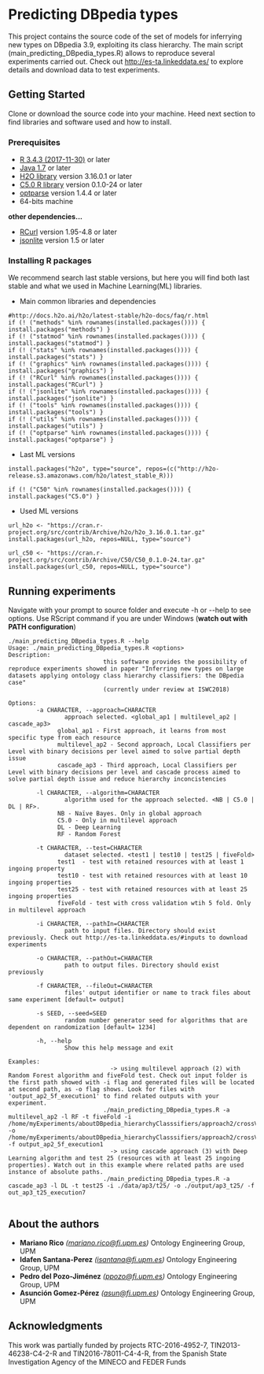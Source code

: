 # Predicting DBpedia types

This project contains the source code of the set of models for inferrying new types on DBpedia 3.9, exploiting its class hierarchy. The main script (main_predicting_DBpedia_types.R) allows to reproduce several experiments carried out. Check out http://es-ta.linkeddata.es/ to explore details and download data to test experiments.

## Getting Started
Clone or download the source code into your machine. Heed next section to find libraries and software used and how to install. 

### Prerequisites

* [R 3.4.3 (2017-11-30)](https://www.r-project.org/ ) or later
* [Java 1.7](https://www.java.com/es/download/) or later
* [H2O library](https://www.h2o.ai/) version 3.16.0.1 or later
* [C5.0 R library](https://cran.r-project.org/web/packages/C50/C50.pdf) version 0.1.0-24 or later
* [optparse](https://cran.r-project.org/web/packages/optparse/optparse.pdf) version 1.4.4 or later
* 64-bits machine


**other dependencies...**
* [RCurl](https://cran.r-project.org/web/packages/RCurl/RCurl.pdf) version 1.95-4.8 or later
* [jsonlite](https://cran.r-project.org/web/packages/jsonlite/jsonlite.pdf) version 1.5 or later
 
### Installing R packages
We recommend search last stable versions, but here you will find both last stable and what we used in Machine Learning(ML) libraries.
* Main common libraries and dependencies
```
#http://docs.h2o.ai/h2o/latest-stable/h2o-docs/faq/r.html
if (! ("methods" %in% rownames(installed.packages()))) { install.packages("methods") }
if (! ("statmod" %in% rownames(installed.packages()))) { install.packages("statmod") }
if (! ("stats" %in% rownames(installed.packages()))) { install.packages("stats") }
if (! ("graphics" %in% rownames(installed.packages()))) { install.packages("graphics") }
if (! ("RCurl" %in% rownames(installed.packages()))) { install.packages("RCurl") }
if (! ("jsonlite" %in% rownames(installed.packages()))) { install.packages("jsonlite") }
if (! ("tools" %in% rownames(installed.packages()))) { install.packages("tools") }
if (! ("utils" %in% rownames(installed.packages()))) { install.packages("utils") }
if (! ("optparse" %in% rownames(installed.packages()))) { install.packages("optparse") }
```

* Last ML versions
```
install.packages("h2o", type="source", repos=(c("http://h2o-release.s3.amazonaws.com/h2o/latest_stable_R)))

if (! ("C50" %in% rownames(installed.packages()))) { install.packages("C5.0") }
```

* Used ML versions
```
url_h2o <- "https://cran.r-project.org/src/contrib/Archive/h2o/h2o_3.16.0.1.tar.gz"
install.packages(url_h2o, repos=NULL, type="source")

url_c50 <- "https://cran.r-project.org/src/contrib/Archive/C50/C50_0.1.0-24.tar.gz"
install.packages(url_c50, repos=NULL, type="source")
```
 
## Running experiments
Navigate with your prompt to source folder and execute -h or --help to see options. Use RScript command if you are under Windows (**watch out with PATH configuration**)
```
./main_predicting_DBpedia_types.R --help
Usage: ./main_predicting_DBpedia_types.R <options>
Description:
                           this software provides the possibility of reproduce experiments showed in paper "Inferring new types on large datasets applying ontology class hierarchy classifiers: the DBpedia case"
                           (currently under review at ISWC2018)

Options:
        -a CHARACTER, --approach=CHARACTER
                approach selected. <global_ap1 | multilevel_ap2 | cascade_ap3>
              global_ap1 - First approach, it learns from most specific type from each resource
              multilevel_ap2 - Second approach, Local Classifiers per Level with binary decisions per level aimed to solve partial depth issue
              cascade_ap3 - Third approach, Local Classifiers per Level with binary decisions per level and cascade process aimed to solve partial depth issue and reduce hierarchy inconcistencies

        -l CHARACTER, --algorithm=CHARACTER
                algorithm used for the approach selected. <NB | C5.0 | DL | RF>.
              NB - Naïve Bayes. Only in global approach
              C5.0 - Only in multilevel approach
              DL - Deep Learning
              RF - Random Forest

        -t CHARACTER, --test=CHARACTER
                dataset selected. <test1 | test10 | test25 | fiveFold>
              test1  - test with retained resources with at least 1 ingoing property
              test10 - test with retained resources with at least 10 ingoing properties
              test25 - test with retained resources with at least 25 ingoing properties
              fiveFold - test with cross validation wtih 5 fold. Only in multilevel approach

        -i CHARACTER, --pathIn=CHARACTER
                path to input files. Directory should exist previously. Check out http://es-ta.linkeddata.es/#inputs to download experiments

        -o CHARACTER, --pathOut=CHARACTER
                path to output files. Directory should exist previously

        -f CHARACTER, --fileOut=CHARACTER
                files' output identifier or name to track files about same experiment [default= output]

        -s SEED, --seed=SEED
                random number generator seed for algorithms that are dependent on randomization [default= 1234]

        -h, --help
                Show this help message and exit

Examples:
                             -> using multilevel approach (2) with Random Forest algorithm and fiveFold test. Check out input folder is the first path showed with -i flag and generated files will be located at second path, as -o flag shows. Look for files with 'output_ap2_5f_execution1' to find related outputs with your experiment.
                           ./main_predicting_DBpedia_types.R -a multilevel_ap2 -l RF -t fiveFold -i /home/myExperiments/aboutDBpedia_hierarchyClasssifiers/approach2/crossValidation/ -o /home/myExperiments/aboutDBpedia_hierarchyClasssifiers/approach2/crossValidation/output/ -f output_ap2_5f_execution1
                             -> using cascade approach (3) with Deep Learning algorithm and test 25 (resources with at least 25 ingoing properties). Watch out in this example where related paths are used instance of absolute paths.
                           ./main_predicting_DBpedia_types.R -a cascade_ap3 -l DL -t test25 -i ./data/ap3/t25/ -o ./output/ap3_t25/ -f out_ap3_t25_execution7


```

## About the authors
* **Mariano Rico**	*(mariano.rico@fi.upm.es)* Ontology Engineering Group, UPM
* **Idafen Santana-Perez**	*(isantana@fi.upm.es)* Ontology Engineering Group, UPM
* **Pedro del Pozo-Jiménez**	*(ppozo@fi.upm.es)* Ontology Engineering Group, UPM
* **Asunción Gomez-Pérez**	*(asun@fi.upm.es)* Ontology Engineering Group, UPM

## Acknowledgments
This work was partially funded by projects RTC-2016-4952-7, TIN2013-46238-C4-2-R and TIN2016-78011-C4-4-R, from the Spanish State Investigation Agency of the MINECO and FEDER Funds

